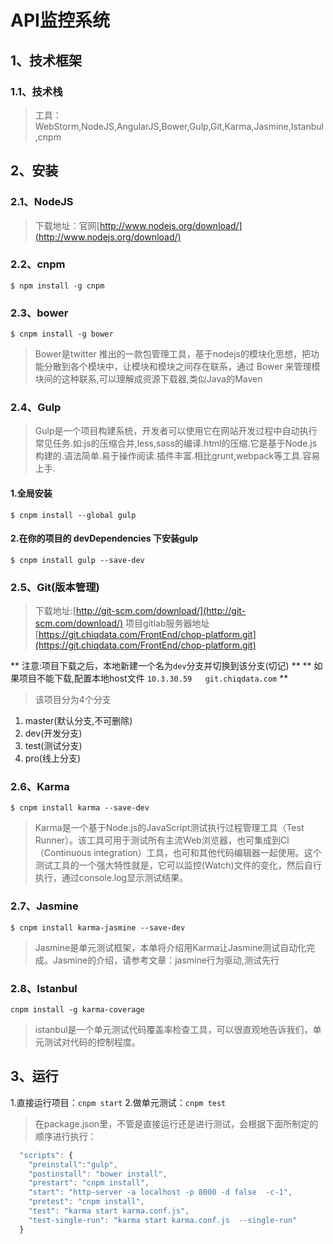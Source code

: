 # API监控系统

## 1、技术框架

### 1.1、技术栈
>工具：WebStorm,NodeJS,AngularJS,Bower,Gulp,Git,Karma,Jasmine,Istanbul,cnpm

## 2、安装

### 2.1、NodeJS
>下载地址：官网[http://www.nodejs.org/download/](http://www.nodejs.org/download/)

### 2.2、cnpm
`$ npm install -g cnpm`

### 2.3、bower
`$ cnpm install -g bower`
>Bower是twitter 推出的一款包管理工具，基于nodejs的模块化思想，把功能分散到各个模块中，让模块和模块之间存在联系，通过 Bower 来管理模块间的这种联系,可以理解成资源下载器,类似Java的Maven

### 2.4、Gulp
>Gulp是一个项目构建系统，开发者可以使用它在网站开发过程中自动执行常见任务.如:js的压缩合并,less,sass的编译.html的压缩.它是基于Node.js构建的.语法简单.易于操作阅读.插件丰富.相比grunt,webpack等工具.容易上手.
#### 1.全局安装
`$ cnpm install --global gulp`
#### 2.在你的项目的 devDependencies 下安装gulp
`$ cnpm install gulp --save-dev`

### 2.5、Git(版本管理)
>下载地址:[http://git-scm.com/download/](http://git-scm.com/download/)
 项目gitlab服务器地址[https://git.chiqdata.com/FrontEnd/chop-platform.git](https://git.chiqdata.com/FrontEnd/chop-platform.git)

 ** 注意:项目下载之后，本地新建一个名为`dev`分支并切换到该分支(切记) **
 ** 如果项目不能下载,配置本地host文件 `10.3.30.59   git.chiqdata.com` **
 >该项目分为4个分支
 1. master(默认分支,不可删除)
 2. dev(开发分支)
 3. test(测试分支)
 4. pro(线上分支)

### 2.6、Karma
`$ cnpm install karma --save-dev`
>Karma是一个基于Node.js的JavaScript测试执行过程管理工具（Test Runner）。该工具可用于测试所有主流Web浏览器，也可集成到CI（Continuous integration）工具，也可和其他代码编辑器一起使用。这个测试工具的一个强大特性就是，它可以监控(Watch)文件的变化，然后自行执行，通过console.log显示测试结果。

### 2.7、Jasmine
`$ cnpm install karma-jasmine --save-dev`
>Jasmine是单元测试框架，本单将介绍用Karma让Jasmine测试自动化完成。Jasmine的介绍，请参考文章：jasmine行为驱动,测试先行

### 2.8、Istanbul
`cnpm install -g karma-coverage`
>istanbul是一个单元测试代码覆盖率检查工具，可以很直观地告诉我们，单元测试对代码的控制程度。

## 3、运行
1.直接运行项目：`cnpm start`
2.做单元测试：`cnpm test`

>在package.json里，不管是直接运行还是进行测试，会根据下面所制定的顺序进行执行：
```js
  "scripts": {
    "preinstall":"gulp",
    "postinstall": "bower install",
    "prestart": "cnpm install",
    "start": "http-server -a localhost -p 8000 -d false  -c-1",
    "pretest": "cnpm install",
    "test": "karma start karma.conf.js",
    "test-single-run": "karma start karma.conf.js  --single-run"
  }
```







